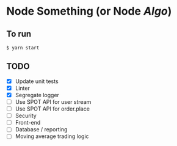 # Node Something (or Node _Algo_)

## To run

    $ yarn start

## TODO

-   [x] Update unit tests
-   [x] Linter
-   [x] Segregate logger
-   [ ] Use SPOT API for user stream
-   [ ] Use SPOT API for order.place
-   [ ] Security
-   [ ] Front-end
-   [ ] Database / reporting
-   [ ] Moving average trading logic
